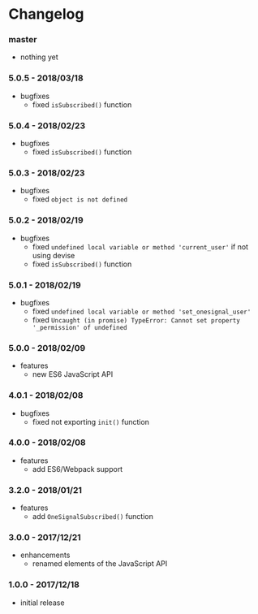 # Changelog

### master

* nothing yet

### 5.0.5 - 2018/03/18

* bugfixes
    * fixed `isSubscribed()` function

### 5.0.4 - 2018/02/23

* bugfixes
    * fixed `isSubscribed()` function

### 5.0.3 - 2018/02/23

* bugfixes
    * fixed `object is not defined`

### 5.0.2 - 2018/02/19

* bugfixes
    * fixed `undefined local variable or method 'current_user'` if not using devise
    * fixed `isSubscribed()` function

### 5.0.1 - 2018/02/19

* bugfixes
    * fixed `undefined local variable or method 'set_onesignal_user'`
    * fixed `Uncaught (in promise) TypeError: Cannot set property '_permission' of undefined`

### 5.0.0 - 2018/02/09

* features
    * new ES6 JavaScript API

### 4.0.1 - 2018/02/08

* bugfixes
    * fixed not exporting `init()` function

### 4.0.0 - 2018/02/08

* features
    * add ES6/Webpack support

### 3.2.0 - 2018/01/21

* features
    * add `OneSignalSubscribed()` function

### 3.0.0 - 2017/12/21

* enhancements
    * renamed elements of the JavaScript API

### 1.0.0 - 2017/12/18

* initial release
